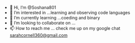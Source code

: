 - 👋 Hi, I’m @Soshana801
- 👀 I’m interested in ...learning and observing code languages 
- 🌱 I’m currently learning  ...coeding and binary 
- 💞️ I’m looking to collaborate on ...
- 📫 How to reach me ... check me up on my google chat sarahcornell360@gmail.com

<!---
Soshana801/Soshana801 is a ✨ special ✨ repository because its `README.md` (this file) appears on your GitHub profile.
You can click the Preview link to take a look at your changes.
--->
